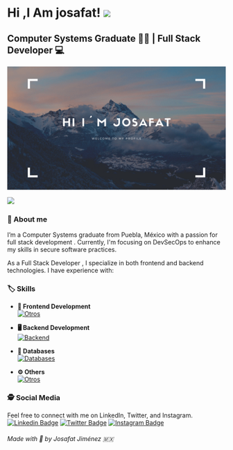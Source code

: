 
# Hi ,I Am josafat! <img src="https://raw.githubusercontent.com/debdutgoswami/debdutgoswami/master/assets/gifs/Hi.gif" width="30px">

## Computer Systems Graduate :technologist: | Full Stack Developer :computer:
<img src="banner.png" style="width: 100%; max-height: 350px;">

![](https://komarev.com/ghpvc/?username=josafatjimenezb&color=blue)<br>


### :scroll: About me
I’m a Computer Systems graduate from Puebla, México  with a passion for full stack development . Currently, I'm focusing on DevSecOps to enhance my skills in secure software practices.

As a Full Stack Developer , I specialize in both frontend and backend technologies. I have experience with:

### :label: Skills

* **:art: Frontend Development**   
[![Otros](https://skillicons.dev/icons?i=html,css,bootstrap,tailwind,javascript,typescript,angular,react,nextjs,&theme=light)](https://skillicons.dev)

* **:desktop_computer: Backend Development**<br>
[![Backend](https://skillicons.dev/icons?i=java,spring,nodejs,express&theme=light)](https://skillicons.dev)

<!--* **:cloud: Cloud Platforms**<br>
[![Herramientas](https://skillicons.dev/icons?i=azure,aws&,digital-ocean,&theme=light)](https://skillicons.dev) -->

<!--* **:rocket: DevOps**<br>
[![DevOps](https://skillicons.dev/icons?i=docker,jenkins,githubactions,nginx&theme=light)](https://skillicons.dev) -->

* **:floppy_disk: Databases**<br>
[![Databases](https://skillicons.dev/icons?i=postgresql,mongodb&theme=light)](https://skillicons.dev)

* **:gear: Others**<br>
[![Otros](https://skillicons.dev/icons?i=git,github,postman,vscode,idea,linux&theme=light)](https://skillicons.dev)


### 🕵 Social Media
Feel free to connect with me on LinkedIn, Twitter, and Instagram.
[![Linkedin Badge](https://img.shields.io/badge/-josafatjimenezb-blue?style=flat-square&logo=Linkedin&logoColor=white&link=https://www.linkedin.com/in/josafatjimenezb/)](https://www.linkedin.com/in/josafatjimenezb/) 
[![Twitter Badge](https://img.shields.io/badge/-@josa221001-1ca0f1?style=flat-square&labelColor=1ca0f1&logo=twitter&logoColor=white&link=https://twitter.com/josa221001)](https://twitter.com/josa221001) 
[![Instagram Badge](https://img.shields.io/badge/-@h4rt0ch-E4405F?style=flat-square&logo=instagram&logoColor=white&link=https://www.instagram.com/h4rt0ch)](https://www.instagram.com/h4rt0ch) 

###### Made with :sparkling_heart: by Josafat Jiménez :mexico:
